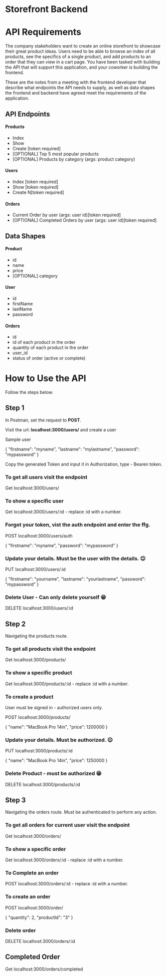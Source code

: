# Storefront Backend

# API Requirements
The company stakeholders want to create an online storefront to showcase their great product ideas. Users need to be able to browse an index of all products, see the specifics of a single product, and add products to an order that they can view in a cart page. You have been tasked with building the API that will support this application, and your coworker is building the frontend.

These are the notes from a meeting with the frontend developer that describe what endpoints the API needs to supply, as well as data shapes the frontend and backend have agreed meet the requirements of the application. 

## API Endpoints
#### Products
- Index 
- Show
- Create [token required]
- [OPTIONAL] Top 5 most popular products 
- [OPTIONAL] Products by category (args: product category)

#### Users
- Index [token required]
- Show [token required]
- Create N[token required]

#### Orders
- Current Order by user (args: user id)[token required]
- [OPTIONAL] Completed Orders by user (args: user id)[token required]

## Data Shapes
#### Product
-  id
- name
- price
- [OPTIONAL] category

#### User
- id
- firstName
- lastName
- password

#### Orders
- id
- id of each product in the order
- quantity of each product in the order
- user_id
- status of order (active or complete)

# How to Use the API
Follow the steps below.
## Step 1
In Postman, set the request to **POST**.

Visit the url: **localhost:3000/users/** and create a user

Sample user

{
    "firstname": "myname",
    "lastname": "mylastname",
    "password": "mypassword"
}

Copy the generated Token and input it in Authorization, type - Bearen token.

### To get all users visit the endpoint
Get localhost:3000/users/

### To show a specific user
Get localhost:3000/users/:id - replace :id with a number.


### Forgot your token, vist the auth endpoint and enter the ffg.
POST localhost:3000/users/auth

{
    "firstname": "myname",
    "password": "mypassword"
}

### Update your details. Must be the user with the details. 😌
PUT localhost:3000/users/:id

{
    "firstname": "yourname",
    "lastname": "yourlastname",
    "password": "mypassword"
}

### Delete User - Can only delete yourself 😁
DELETE localhost:3000/users/:id

## Step 2
Navigating the products route.

### To get all products visit the endpoint
Get localhost:3000/products/

### To show a specific product
Get localhost:3000/products/:id - replace :id with a number.


### To create a product
User must be signed in - authorized users only.

POST localhost:3000/products/

{
    "name": "MacBook Pro 14in",
    "price": 1200000
}

### Update your details. Must be authorized. 😌
PUT localhost:3000/products/:id

{
    "name": "MacBook Pro 14in",
    "price": 1250000
}

### Delete Product - must be authorized 😁
DELETE localhost:3000/products/:id


## Step 3
Navigating the orders route. Must be authenticated to perform any action.

### To get all orders for current user visit the endpoint
Get localhost:3000/orders/

### To show a specific order
Get localhost:3000/orders/:id - replace :id with a number.

### To Complete an order
POST localhost:3000/orders/:id - replace :id with a number.

### To create an order
POST localhost:3000/order/

{
    "quantity": 2,
    "productId": "3"
}

### Delete order
DELETE localhost:3000/orders/:id

## Completed Order
Get localhost:3000/orders/completed
